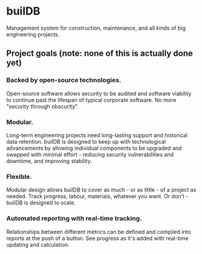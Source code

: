 # builDB
Management system for construction, maintenance, and all kinds of big engineering projects.

## Project goals (note: none of this is actually done yet)

### Backed by open-source technologies.
Open-source software allows security to be audited and software viability to continue past the lifespan of typical corporate software. No more "security through obscurity". 

### Modular. 
Long-term engineering projects need long-lasting support and historical data retention. builDB is designed to keep up with technological advancements by allowing individual components to be upgraded and swapped with minimal effort - reducing security vulnerabilities and downtime, and improving stability. 

### Flexible.
Modular design allows builDB to cover as much - or as little - of a project as needed. Track progress, labour, materials, whatever you want. Or don't - builDB is designed to scale.

### Automated reporting with real-time tracking.
Relationships between different metrics can be defined and compiled into reports at the push of a button. See progress as it's added with real-time updating and calculation. 
